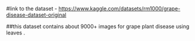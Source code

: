 #link to the dataset - https://www.kaggle.com/datasets/rm1000/grape-disease-dataset-original

##this dataset contains about 9000+ images for grape plant disease using leaves .
